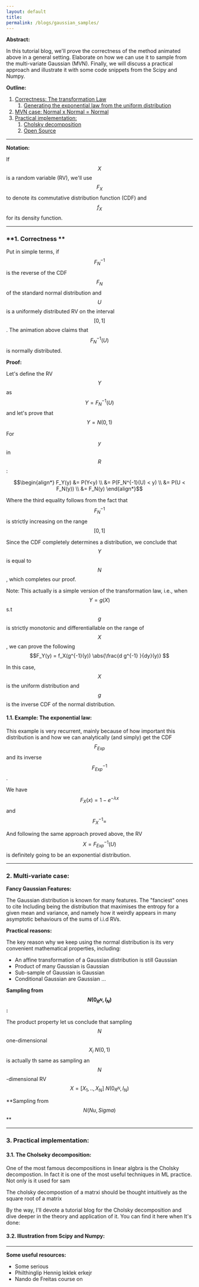 ```yaml
---
layout: default
title:
permalink: /blogs/gaussian_samples/
---
```


**Abstract:**

In this tutorial blog, we'll prove the correctness of the method animated above in a general setting. Elaborate on how we can use it to sample from the multi-variate Gaussian (MVN). Finally, we will discuss a practical approach and illustrate it with some code snippets from the Scipy and Numpy.

**Outline:** 

1. [Correctness: The transformation Law](#1)
   1. [Generating the exponential law from the uniform distribution](#11)
2. [MVN case: Normal x Normal = Normal](#2)
3. [Practical implementation:](#3)
   1. [Cholsky decomposition](#31)
   2. [Open Source](#32)



---

**Notation:**

If $$X$$ is a random variable (RV), we'll use $$F_X$$  to denote its commutative distribution function (CDF) and $$f_X$$ for its density function.

---
### **1. Correctness **<a name="1"></a>

Put in simple terms, if $$F_N^{-1}$$ is the reverse of the CDF $$F_N$$ of the standard normal distribution and $$U$$ is a uniformely distributed RV on the interval $$[0,1]$$. The animation above claims that $$ F_N^{-1}(U) $$ is normally distributed.

**Proof:**

Let's define the RV $$Y$$ as  $$Y = F_N^{-1}(U)$$  and let's prove that $$Y = N(0,1)$$ 

For $$y$$ in $$R$$ :

$$\begin{align*}
   F_Y(y) &= P(Y<y) \\
&= P(F_N^{-1}(U) < y) \\
&= P(U < F_N(y)) \\
&= F_N(y)
\end{align*}$$



Where the third equality follows from the fact that $$F_N^{-1}$$ is strictly increasing on the range $$[0,1]$$

Since the CDF completely determines a distribution, we conclude that $$Y$$ is equal to $$N$$, which completes our proof.



Note:  This actually is a simple version of the transformation law, i.e., when $$ Y = g(X)$$ s.t $$g$$ is strictly monotonic and differentiallable  on the range of $$X$$  , we can prove the following $$F_Y(y)  = f_X(g^{-1}(y)) \abs{\frac{d g^{-1} }{dy}(y)}  $$ 

In this case, $$X$$ is the uniform distribution and $$g$$ is the inverse CDF of the normal distribution.



#### **1.1. Example: The exponential law:** <a name="11"></a>
This example is very recurrent, mainly because of how important this distribution is and how we can analytically (and simply) get the CDF $$F_{Exp}$$ and its inverse $$F_{Exp}^{-1}$$ .

We have $$ F_X(x) = 1- e^{-\lambda x} $$  and   $$F_X^{-1}= $$ 

And following the same approach proved above, the RV $$ X = F_{Exp}^{-1}(U) $$ is definitely going to be  an exponential distribution.





---
### **2. Multi-variate case:**<a name="2"></a>

**Fancy Gaussian Features:**

The Gaussian distribution is known for many features. The "fanciest" ones to cite Including being the distribution that maximises the entropy for a given mean and variance, and namely how it weirdly appears in many asymptotic behaviours of the sums of i.i.d  RVs.

 **Practical reasons:**

The key reason why we keep using the normal distribution is its very convenient mathematical properties, including:

* An affine transformation of a Gaussian distribution is still Gaussian
* Product of many Gaussian is Gaussian
* Sub-sample of Gaussian is Gaussian 
* Conditional Gaussian are Gaussian ...

**Sampling from $$N(0_{R^{N}},I_N)$$  :**



The product property let us conclude that sampling $$N$$ one-dimensional  $$ X_i ~ N(0,1) $$ is actually th same as sampling  an $$N$$-dimensional RV $$ X = [X_1, .., X_N] ~ N(0_{R^{N}},I_N) $$ 

**Sampling from $$N(Nu,Sigma)$$ **



---
### **3. Practical implementation:** <a name="3"></a>

#### **3.1. The Cholseky decomposition:** <a name="31"></a>
One of the most famous decompositions in linear algbra is the Cholsky decompostion. In fact it is one of the most useful techniques in ML practice. Not only is it used for sam

The cholsky decompostion of a matrxi should be thought intuitively as the square root of a matrix

By the way, I'll devote a tutorial blog for the Cholsky decomposition and dive deeper in the theory and application of it. You can find it here when It's done: 

#### **3.2. Illustration from Scipy and Numpy:**<a name="32"></a>





---

**Some useful resources:**

* Some serious
* Philthinglip Hennig leklek erkejr
* Nando de Freitas course on

